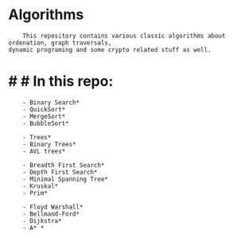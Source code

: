 # Algorithms
        This repository contains various classic algorithms about ordenation, graph traversals,
    dynamic programing and some crypto related stuff as well.

# # # In this repo:
```
    - Binary Search*
    - QuickSort*
    - MergeSort*
    - BubbleSort*

    - Trees*
    - Binary Trees*
    - AVL trees*

    - Breadth First Search*
    - Depth First Search*
    - Minimal Spanning Tree*
    - Kruskal*
    - Prim*

    - Floyd Warshall*
    - Bellmand-Ford*
    - Dijkstra*
    - A* *

```